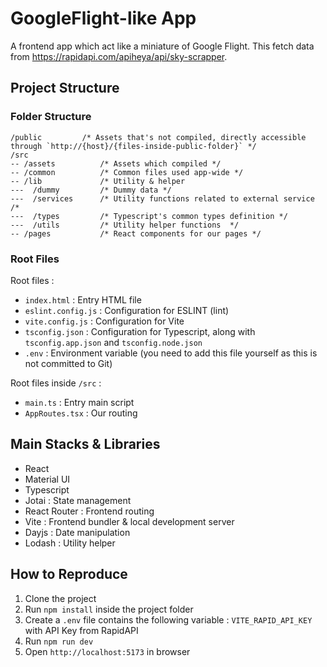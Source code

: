 # GoogleFlight-like App

A frontend app which act like a miniature of Google Flight.
This fetch data from https://rapidapi.com/apiheya/api/sky-scrapper.

## Project Structure

### Folder Structure

```
/public         /* Assets that's not compiled, directly accessible through `http://{host}/{files-inside-public-folder}` */
/src
-- /assets          /* Assets which compiled */
-- /common          /* Common files used app-wide */
-- /lib             /* Utility & helper
---  /dummy         /* Dummy data */
---  /services      /* Utility functions related to external service /*
---  /types         /* Typescript's common types definition */
---  /utils         /* Utility helper functions  */
-- /pages           /* React components for our pages */
```

### Root Files

Root files :
- `index.html` : Entry HTML file
- `eslint.config.js` : Configuration for ESLINT (lint)
- `vite.config.js` : Configuration for Vite
- `tsconfig.json` : Configuration for Typescript, along with `tsconfig.app.json` and `tsconfig.node.json`
- `.env` : Environment variable (you need to add this file yourself as this is not committed to Git)

Root files inside `/src` :
- `main.ts` : Entry main script
- `AppRoutes.tsx` : Our routing

## Main Stacks & Libraries

- React
- Material UI
- Typescript
- Jotai : State management
- React Router : Frontend routing
- Vite : Frontend bundler & local development server
- Dayjs : Date manipulation
- Lodash : Utility helper

## How to Reproduce

1. Clone the project
2. Run `npm install` inside the project folder
3. Create a `.env` file contains the following variable : `VITE_RAPID_API_KEY` with API Key from RapidAPI
4. Run `npm run dev`
5. Open `http://localhost:5173` in browser